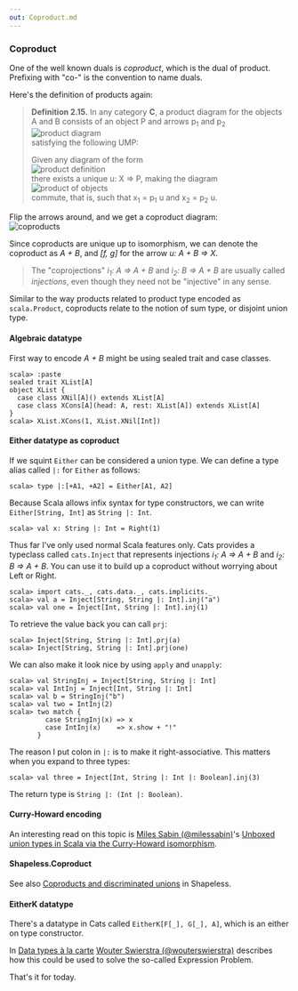 ```yaml
---
out: Coproduct.md
---
```


  [@milessabin]: https://twitter.com/milessabin
  [scala-union-types]: http://www.chuusai.com/2011/06/09/scala-union-types-curry-howard/
  [alacarte]: http://www.cs.ru.nl/~W.Swierstra/Publications/DataTypesALaCarte.pdf
  [@wouterswierstra]: https://twitter.com/wouterswierstra

### Coproduct

One of the well known duals is *coproduct*, which is the dual of product. Prefixing with "co-" is the convention to name duals.

Here's the definition of products again:

> **Definition 2.15.** In any category **C**, a product diagram for the objects A and B consists of an object P and arrows p<sub>1</sub> and p<sub>2</sub><br>
> ![product diagram](files/day17-product-diagram.png)<br>
> satisfying the following UMP:
>
> Given any diagram of the form<br>
> ![product definition](files/day17-product-definition.png)<br>
> there exists a unique u: X => P, making the diagram<br>
> ![product of objects](files/day17-product-of-objects.png)<br>
> commute, that is, such that x<sub>1</sub> = p<sub>1</sub> u and x<sub>2</sub> = p<sub>2</sub> u.

Flip the arrows around, and we get a coproduct diagram:<br>
![coproducts](files/day17-coproducts.png)

Since coproducts are unique up to isomorphism, we can denote the coproduct as *A + B*, and *[f, g]* for the arrow *u: A + B => X*.

> The "coprojections" *i<sub>1</sub>: A => A + B* and *i<sub>2</sub>: B => A + B* are usually called *injections*, even though they need not be "injective" in any sense.

Similar to the way products related to product type encoded as `scala.Product`, coproducts relate to the notion of sum type, or disjoint union type.

#### Algebraic datatype

First way to encode *A + B* might be using sealed trait and case classes.

```console
scala> :paste
sealed trait XList[A]
object XList {
  case class XNil[A]() extends XList[A]
  case class XCons[A](head: A, rest: XList[A]) extends XList[A]
}
scala> XList.XCons(1, XList.XNil[Int])
```

#### Either datatype as coproduct

If we squint `Either` can be considered a union type. We can define a type alias called `|:` for `Either` as follows:

```console
scala> type |:[+A1, +A2] = Either[A1, A2]
```

Because Scala allows infix syntax for type constructors, we can write `Either[String, Int]` as `String |: Int`.

```console
scala> val x: String |: Int = Right(1)
```

Thus far I've only used normal Scala features only. Cats provides a typeclass called `cats.Inject` that represents injections *i<sub>1</sub>: A => A + B* and *i<sub>2</sub>: B => A + B*. You can use it to build up a coproduct without worrying about Left or Right.

```console
scala> import cats._, cats.data._, cats.implicits._
scala> val a = Inject[String, String |: Int].inj("a")
scala> val one = Inject[Int, String |: Int].inj(1)
```

To retrieve the value back you can call `prj`:

```console
scala> Inject[String, String |: Int].prj(a)
scala> Inject[String, String |: Int].prj(one)
```

We can also make it look nice by using `apply` and `unapply`:

```console
scala> val StringInj = Inject[String, String |: Int]
scala> val IntInj = Inject[Int, String |: Int]
scala> val b = StringInj("b")
scala> val two = IntInj(2)
scala> two match {
         case StringInj(x) => x
         case IntInj(x)    => x.show + "!"
       }
```

The reason I put colon in `|:` is to make it right-associative. This matters when you expand to three types:

```console
scala> val three = Inject[Int, String |: Int |: Boolean].inj(3)
```

The return type is `String |: (Int |: Boolean)`.

#### Curry-Howard encoding

An interesting read on this topic is [Miles Sabin (@milessabin)][@milessabin]'s [Unboxed union types in Scala via the Curry-Howard isomorphism][scala-union-types].

#### Shapeless.Coproduct

See also [Coproducts and discriminated unions](https://github.com/milessabin/shapeless/wiki/Feature-overview:-shapeless-2.0.0#coproducts-and-discriminated-unions) in Shapeless.

#### EitherK datatype

There's a datatype in Cats called `EitherK[F[_], G[_], A]`, which is an either on type constructor.

In [Data types à la carte][alacarte] [Wouter Swierstra (@wouterswierstra)][@wouterswierstra] describes how this could be used to solve the so-called Expression Problem.

That's it for today.
